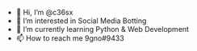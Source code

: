 - 👋 Hi, I’m @c36sx
- 👀 I’m interested in Social Media Botting
- 🌱 I’m currently learning Python & Web Development
- 📫 How to reach me 9gno#9433
